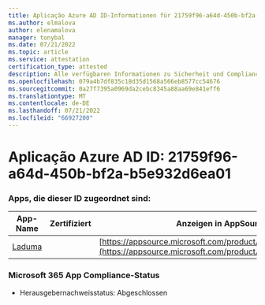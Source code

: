 ```yaml
---
title: Aplicação Azure AD ID-Informationen für 21759f96-a64d-450b-bf2a-b5e932d6ea01
ms.author: elmalova
author: elenamalova
manager: tonybal
ms.date: 07/21/2022
ms.topic: article
ms.service: attestation
certification_type: attested
description: Alle verfügbaren Informationen zu Sicherheit und Compliance für 21759f96-a64d-450b-bf2a-b5e932d6ea01.
ms.openlocfilehash: 079a4b7df835c18d35d1568a566eb8577cc54676
ms.sourcegitcommit: 0a27f7395a0969da2cebc8345a88aa69e841eff6
ms.translationtype: MT
ms.contentlocale: de-DE
ms.lasthandoff: 07/21/2022
ms.locfileid: "66927200"
---
```

# <a name="azure-app-id-21759f96-a64d-450b-bf2a-b5e932d6ea01"></a>Aplicação Azure AD ID: 21759f96-a64d-450b-bf2a-b5e932d6ea01


### <a name="apps-associated-with-this-id"></a>Apps, die dieser ID zugeordnet sind:
| **App-Name** | **Zertifiziert** | **Anzeigen in AppSource** |
|--------------|---------------|-----------------------|
| [Laduma](../forward/WA200003907.md) |  | [https://appsource.microsoft.com/product/office/WA200003907](https://appsource.microsoft.com/product/office/WA200003907) |

### <a name="microsoft-365-app-compliance-status"></a>Microsoft 365 App Compliance-Status
- Herausgebernachweisstatus: Abgeschlossen
